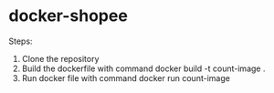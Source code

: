 # docker-shopee

Steps:
1. Clone the repository
2. Build the dockerfile with command 
   docker build -t count-image .
3. Run docker file with command
   docker run count-image
